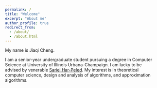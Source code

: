 ```yaml
---
permalink: /
title: "Welcome"
excerpt: "About me"
author_profile: true
redirect_from: 
  - /about/
  - /about.html
---
```








My name is Jiaqi Cheng.

I am a senior-year undergraduate student pursuing a degree in Computer Science at University of Illinois Urbana-Champaign. I am lucky to be advised by venerable [Sariel Har-Peled](https://sarielhp.org/). My interest is in theoretical computer science, design and analysis of algorithms, and approximation algorithms.